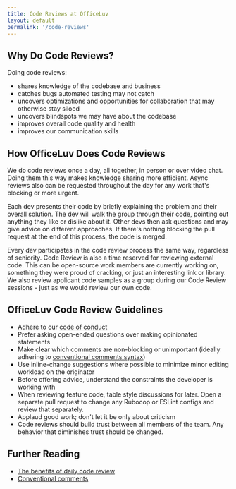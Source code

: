 ```yaml
---
title: Code Reviews at OfficeLuv
layout: default
permalink: '/code-reviews'
---
```


## Why Do Code Reviews?

Doing code reviews:

- shares knowledge of the codebase and business
- catches bugs automated testing may not catch
- uncovers optimizations and opportunities for collaboration that may otherwise stay siloed
- uncovers blindspots we may have about the codebase
- improves overall code quality and health
- improves our communication skills

## How OfficeLuv Does Code Reviews

We do code reviews once a day, all together, in person or over video chat. Doing them this way makes knowledge sharing more efficient. Async reviews also can be requested throughout the day for any work that's blocking or more urgent.

Each dev presents their code by briefly explaining the problem and their overall solution. The dev will walk the group through their code, pointing out anything they like or dislike about it. Other devs then ask questions and may give advice on different approaches. If there's nothing blocking the pull request at the end of this process, the code is merged.

Every dev participates in the code review process the same way, regardless of seniority.
Code Review is also a time reserved for reviewing external code. This can be open-source work members are currently working on, something they were proud of cracking, or just an interesting link or library.
We also review applicant code samples as a group during our Code Review sessions - just as we would review our own code.

## OfficeLuv Code Review Guidelines
- Adhere to our [code of conduct](/code-of-conduct)
- Prefer asking open-ended questions over making opinionated statements
- Make clear which comments are non-blocking or unimportant (ideally adhering to [conventional comments syntax](https://conventionalcomments.org)) 
- Use inline-change suggestions where possible to minimize minor editing workload on the originator
- Before offering advice, understand the constraints the developer is working with
- When reviewing feature code, table style discussions for later. Open a separate pull request to change any Rubocop or ESLint configs and review that separately.
- Applaud good work; don't let it be only about criticism
- Code reviews should build trust between all members of the team. Any behavior that diminishes trust should be changed.

## Further Reading

- [The benefits of daily code review](https://www.joshbeckman.org/2016/08/11/the-benefits-of-daily-code-review/)
- [Conventional comments](https://conventionalcomments.org)
